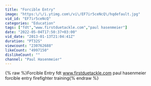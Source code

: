 ```yaml
---
title: "Forcible Entry"
image: "https:\/\/i.ytimg.com\/vi\/EF7ir5ceNcQ\/hqdefault.jpg"
vid_id: "EF7ir5ceNcQ"
categories: "Education"
tags: ["fdt","www.firstduetackle.com","paul hasenmeier"]
date: "2022-05-04T17:50:37+03:00"
vid_date: "2013-01-13T21:04:41Z"
duration: "PT32S"
viewcount: "230762688"
likeCount: "4997150"
dislikeCount: ""
channel: "Paul Hasenmeier"
---
```

{% raw %}Forcible Entry fdt www.firstduetackle.com paul hasenmeier forcible entry firefighter training{% endraw %}
